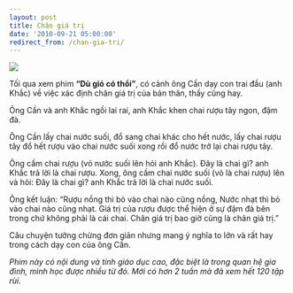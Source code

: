 ```yaml
---
layout: post
title: Chân giá trị
date: '2010-09-21 05:00:00'
redirect_from: /chan-gia-tri/
---
```


![](https://trinhvanchung.files.wordpress.com/2010/09/tinvaodieukhongcotheposter1.jpg)

Tối qua xem phim **“Dù gió có thổi”**, có cảnh ông Cần dạy con trai đầu (anh Khắc) về việc xác định chân giá trị của bản thân, thấy cũng hay.

Ông Cần và anh Khắc ngồi lai rai, anh Khắc khen chai rượu tây ngon, đậm đà.

Ông Cần lấy chai nước suối, đổ sang chai khác cho hết nước, lấy chai rượu tây đổ hết rượu vào chai nước suối xong rồi đổ nước trở lại chai rượu tây.

Ông cầm chai rượu (vỏ nước suối lên hỏi anh Khắc). Đây là chai gì? anh Khắc trả lời là chai rượu. Xong, ông cầm chai nước suối (vỏ là chai rượu) lên và hỏi: Đây là chai gì? anh Khắc trả lời là chai nước suối.

Ông kết luận: “Rượu nồng thì bỏ vào chai nào cũng nồng, Nước nhạt thì bỏ vào chai nào cũng nhạt. Giá trị của rượu được thể hiện ở sự đậm đà bên trong chứ không phải là cái chai. Chân giá trị bao giờ cũng là chân giá trị.”

Câu chuyện tưởng chừng đơn giản nhưng mang ý nghĩa to lớn và rất hay trong cách dạy con của ông Cần.

*Phim này có nội dung và tính giáo dục cao, đặc biệt là trong quan hệ gia đình, mình học được nhiều từ đó. Mới có hơn 2 tuần mà đã xem hết 120 tập rùi.*